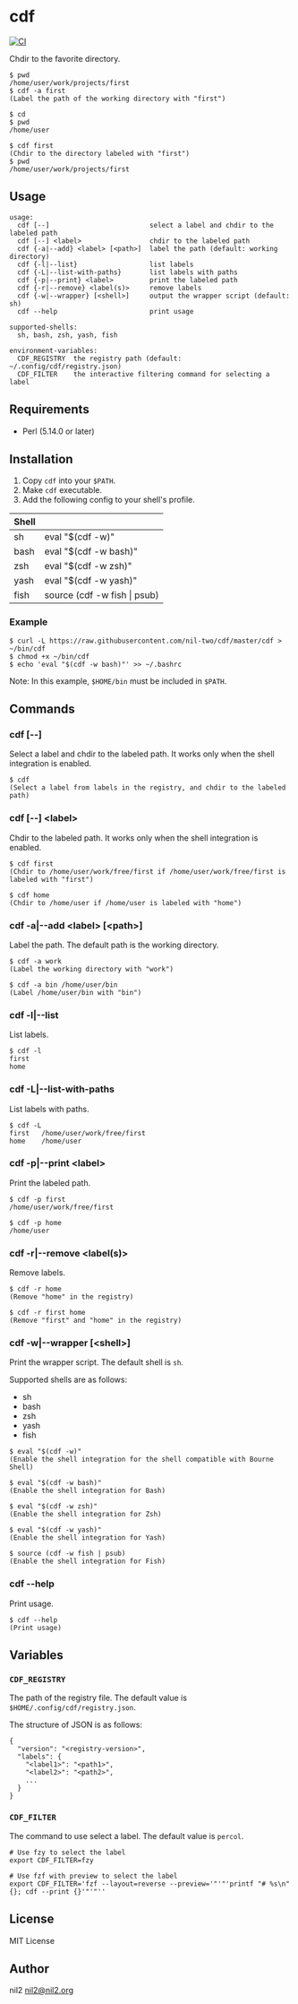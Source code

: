 cdf
===

[![CI](https://github.com/nil-two/cdf/actions/workflows/test.yml/badge.svg)](https://github.com/nil-two/cdf/actions/workflows/test.yml)

Chdir to the favorite directory.

```
$ pwd
/home/user/work/projects/first
$ cdf -a first
(Label the path of the working directory with "first")

$ cd
$ pwd
/home/user

$ cdf first
(Chdir to the directory labeled with "first")
$ pwd
/home/user/work/projects/first
```

Usage
-----

```
usage:
  cdf [--]                         select a label and chdir to the labeled path
  cdf [--] <label>                 chdir to the labeled path
  cdf {-a|--add} <label> [<path>]  label the path (default: working directory)
  cdf {-l|--list}                  list labels
  cdf {-L|--list-with-paths}       list labels with paths
  cdf {-p|--print} <label>         print the labeled path
  cdf {-r|--remove} <label(s)>     remove labels
  cdf {-w|--wrapper} [<shell>]     output the wrapper script (default: sh)
  cdf --help                       print usage

supported-shells:
  sh, bash, zsh, yash, fish

environment-variables:
  CDF_REGISTRY  the registry path (default: ~/.config/cdf/registry.json)
  CDF_FILTER    the interactive filtering command for selecting a label
```

Requirements
------------

- Perl (5.14.0 or later)

Installation
------------

1. Copy `cdf` into your `$PATH`.
2. Make `cdf` executable.
3. Add the following config to your shell's profile.

| Shell |                              |
|-------|------------------------------|
| sh    | eval "$(cdf -w)"             |
| bash  | eval "$(cdf -w bash)"        |
| zsh   | eval "$(cdf -w zsh)"         |
| yash  | eval "$(cdf -w yash)"        |
| fish  | source (cdf -w fish \| psub) |

### Example

```
$ curl -L https://raw.githubusercontent.com/nil-two/cdf/master/cdf > ~/bin/cdf
$ chmod +x ~/bin/cdf
$ echo 'eval "$(cdf -w bash)"' >> ~/.bashrc
```

Note: In this example, `$HOME/bin` must be included in `$PATH`.

Commands
--------

### cdf [--]

Select a label and chdir to the labeled path.
It works only when the shell integration is enabled.

```
$ cdf
(Select a label from labels in the registry, and chdir to the labeled path)
```

### cdf [--] \<label\>

Chdir to the labeled path.
It works only when the shell integration is enabled.

```
$ cdf first
(Chdir to /home/user/work/free/first if /home/user/work/free/first is labeled with "first")

$ cdf home
(Chdir to /home/user if /home/user is labeled with "home")
```

### cdf -a|--add \<label\> [\<path\>]

Label the path.
The default path is the working directory.

```
$ cdf -a work
(Label the working directory with "work")

$ cdf -a bin /home/user/bin
(Label /home/user/bin with "bin")
```

### cdf -l|--list

List labels.

```
$ cdf -l
first
home
```

### cdf -L|--list-with-paths

List labels with paths.

```
$ cdf -L
first	/home/user/work/free/first
home	/home/user
```

### cdf -p|--print \<label\>

Print the labeled path.

```
$ cdf -p first
/home/user/work/free/first

$ cdf -p home
/home/user
```

### cdf -r|--remove \<label(s)\>

Remove labels.

```
$ cdf -r home
(Remove "home" in the registry)

$ cdf -r first home
(Remove "first" and "home" in the registry)
```

### cdf -w|--wrapper [\<shell\>]

Print the wrapper script.
The default shell is `sh`.

Supported shells are as follows:

- sh
- bash
- zsh
- yash
- fish

```
$ eval "$(cdf -w)"
(Enable the shell integration for the shell compatible with Bourne Shell)

$ eval "$(cdf -w bash)"
(Enable the shell integration for Bash)

$ eval "$(cdf -w zsh)"
(Enable the shell integration for Zsh)

$ eval "$(cdf -w yash)"
(Enable the shell integration for Yash)

$ source (cdf -w fish | psub)
(Enable the shell integration for Fish)
```

### cdf --help

Print usage.

```
$ cdf --help
(Print usage)
```

Variables
---------

### `CDF_REGISTRY`

The path of the registry file.
The default value is `$HOME/.config/cdf/registry.json`.

The structure of JSON is as follows:

```
{
  "version": "<registry-version>",
  "labels": {
    "<label1>": "<path1>",
    "<label2>": "<path2>",
    ...
  }
}
```

### `CDF_FILTER`

The command to use select a label.
The default value is `percol`.

```
# Use fzy to select the label
export CDF_FILTER=fzy

# Use fzf with preview to select the label
export CDF_FILTER='fzf --layout=reverse --preview='"'"'printf "# %s\n" {}; cdf --print {}'"'"''
```

License
-------

MIT License

Author
------

nil2 <nil2@nil2.org>
